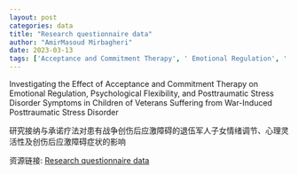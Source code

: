 ```yaml
---
layout: post
categories: data
title: "Research questionnaire data"
author: "AmirMasoud Mirbagheri"
date: 2023-03-13
tags: ['Acceptance and Commitment Therapy', ' Emotional Regulation', ' Psychological Flexibility', ' Posttraumatic Stress Disorder', ' Children', ' Veterans', ' War-Induced Posttraumatic Stress Disorder']
---
```


Investigating the Effect of Acceptance and Commitment Therapy on Emotional Regulation, Psychological Flexibility, and Posttraumatic Stress Disorder Symptoms in Children of Veterans Suffering from War-Induced Posttraumatic Stress Disorder

研究接纳与承诺疗法对患有战争创伤后应激障碍的退伍军人子女情绪调节、心理灵活性及创伤后应激障碍症状的影响

资源链接: [Research questionnaire data](https://doi.org/10.57760/sciencedb.07695)
